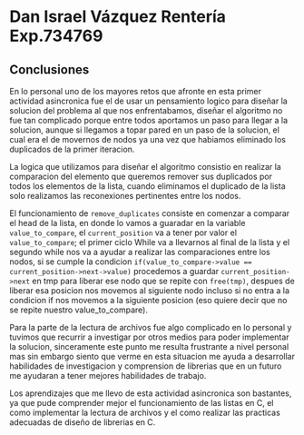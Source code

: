 # Dan Israel Vázquez Rentería Exp.734769

## Conclusiones

En lo personal uno de los mayores retos que afronte en esta primer actividad asincronica fue el de usar un pensamiento logico
para diseñar la solucion del problema al que nos enfrentabamos, diseñar el algoritmo no fue tan complicado porque 
entre todos aportamos un paso para llegar a la solucion, aunque si llegamos a topar pared en un paso de la solucion, el 
cual era el de movernos de nodos ya una vez que habiamos eliminado los duplicados de la primer iteracion.

La logica que utilizamos para diseñar el algoritmo consistio en realizar la comparacion del elemento que queremos remover sus duplicados
por todos los elementos de la lista, cuando eliminamos el duplicado de la lista solo realizamos las reconexiones pertinentes entre los nodos. 

El funcionamiento de `remove_duplicates` consiste en comenzar a comparar el head de la lista, en donde lo vamos a guaradar en la variable `value_to_compare`, el 
`current_position` va a tener por valor el `value_to_compare`; el primer ciclo While va a llevarnos al final de la lista y el segundo while nos va a ayudar a realizar las comparaciones entre los nodos, si se cumple la condicion `if(value_to_compare->value == current_position->next->value)` procedemos a guardar         `current_position->next` en tmp para liberar ese nodo que se repite con  `free(tmp)`, despues de liberar esa posicion nos movemos al siguiente nodo incluso si no entra a la condicion if nos movemos a la siguiente posicion (eso quiere decir que no se repite nuestro value_to_compare).

Para la parte de la lectura de archivos fue algo complicado en lo personal y tuvimos que recurrir a investigar
por otros medios para poder implementar la solucion, sinceramente este punto me resulta frustrante a nivel personal mas sin embargo siento 
que verme en esta situacion me ayuda a desarrollar habilidades de investigacion y comprension de librerias que en un futuro me ayudaran a 
tener mejores habilidades de trabajo.

Los aprendizajes que me llevo de esta actividad asincronica son bastantes, ya que pude comprender mejor el funcionamiento
de las listas en C, el como implementar la lectura de archivos y el como realizar las practicas adecuadas de
diseño de librerias en C.
